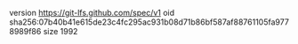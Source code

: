version https://git-lfs.github.com/spec/v1
oid sha256:07b40b41e615de23c4fc295ac931b08d71b86bf587af88761105fa9778989f86
size 1992
